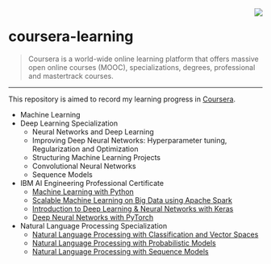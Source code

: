 <img src="https://d3njjcbhbojbot.cloudfront.net/web/images/favicons/apple-touch-icon-60x60.png"  align="right">

# coursera-learning
> Coursera is a world-wide online learning platform that offers massive open online courses (MOOC), specializations, degrees, professional and mastertrack courses.
***
This repository is aimed to record my learning progress in [Coursera](https://www.coursera.org/).

- Machine Learning
- Deep Learning Specialization
  - Neural Networks and Deep Learning
  - Improving Deep Neural Networks: Hyperparameter tuning, Regularization and Optimization
  - Structuring Machine Learning Projects
  - Convolutional Neural Networks
  - Sequence Models
- IBM AI Engineering Professional Certificate
  - [Machine Learning with Python](https://github.com/zonghui0228/coursera-learning/tree/master/IBM%20AI%20Engineering%20Professional%20Certificate/Machine%20Learning%20with%20Python)
  - [Scalable Machine Learning on Big Data using Apache Spark](https://github.com/zonghui0228/coursera-learning/tree/master/IBM%20AI%20Engineering%20Professional%20Certificate/Scalable%20Machine%20Learning%20on%20Big%20Data%20using%20Apache%20Spark)
  - [Introduction to Deep Learning & Neural Networks with Keras](https://github.com/zonghui0228/coursera-learning/tree/master/IBM%20AI%20Engineering%20Professional%20Certificate/Introduction%20to%20Deep%20Learning%20%26%20Neural%20Networks%20with%20Keras)
  - [Deep Neural Networks with PyTorch](https://github.com/zonghui0228/coursera-learning/tree/master/IBM%20AI%20Engineering%20Professional%20Certificate/Deep%20Neural%20Networks%20with%20Pytorch)
- Natural Language Processing Specialization
  - [Natural Language Processing with Classification and Vector Spaces](https://github.com/zonghui0228/coursera-learning/tree/master/Natural%20Language%20Processing%20Specialization/Natural%20Language%20Processing%20with%20Classification%20and%20Vector%20Spaces)
  - [Natural Language Processing with Probabilistic Models](https://github.com/zonghui0228/coursera-learning/tree/master/Natural%20Language%20Processing%20Specialization/Natural%20Language%20Processing%20with%20Probabilistic%20Models)
  - [Natural Language Processing with Sequence Models](https://github.com/zonghui0228/coursera-learning/tree/master/Natural%20Language%20Processing%20Specialization/Natural%20Language%20Processing%20with%20Sequence%20Models)

